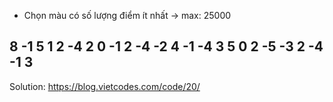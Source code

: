 - Chọn màu có số lượng điểm ít nhất -> max: 25000

8
-1 5 1
2 -4 2
0 -1 2
-4 -2 4
-1 -4 3
5 0 2
-5 -3 2
-4 -1 3
---
Solution: https://blog.vietcodes.com/code/20/
